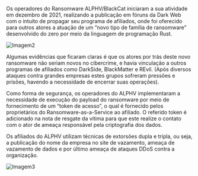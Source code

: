 Os operadores do Ransomware ALPHV/BlackCat iniciaram a sua atividade em dezembro de 2021, realizando a publicação em fóruns da Dark Web com o intuito de propagar seu programa de afiliados, onde foi oferecido para outros atores a atuação de um “novo tipo de família de ransomware” desenvolvido do zero por meio da linguagem de programação Rust. 

  ![Imagem2](https://github.com/crocodyli/Ransomwares-TTP/assets/113185400/c0fdf904-5945-4742-9d83-5588191c343a)

Algumas evidências que ficaram claras é que os atores por trás deste novo ransomware não seriam novos no cibercrime, e havia vinculação a outros programas de afiliados como DarkSide, BlackMatter e REvil. (Após diversos ataques contra grandes empresas estes grupos sofreram pressões e prisões, havendo a necessidade de encerrar suas operações). 
  
Como forma de segurança, os operadores do ALPHV implementaram a necessidade de execução do payload do ransomware por meio de fornecimento de um “token de acesso”, o qual é fornecido pelos proprietários do Ransomware-as-a-Service ao afiliado. O referido token é adicionado na nota de resgate da vítima para que este realize o contato com o ator de ameaça responsável pela criptografia dos dados. 
  
Os afiliados do ALPHV utilizam técnicas de extorsões dupla e tripla, ou seja, a publicação do nome da empresa no site de vazamento, ameaça de vazamento de dados e por último ameaça de ataques DDoS contra a organização. 

![Imagem3](https://github.com/crocodyli/Ransomwares-TTP/assets/113185400/7856aa07-424b-4c34-aa91-860f182f4f14)

